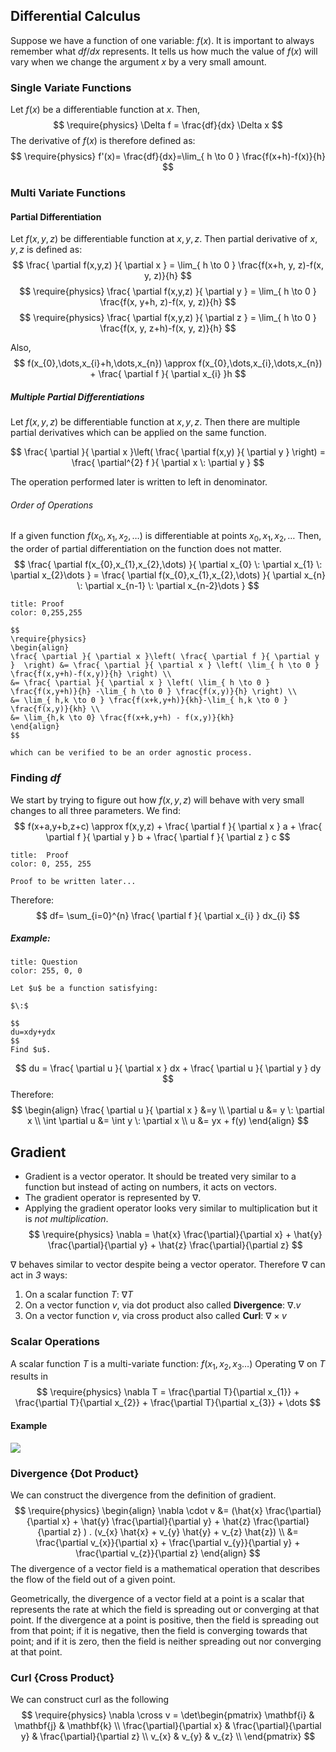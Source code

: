 ## Differential Calculus
Suppose we have a function of one variable: $f(x)$. It is important to always remember what $df/dx$ represents.
It tells us how much the value of $f(x)$ will vary when we change the argument $x$ by a very small amount.

### Single Variate Functions
Let $f(x)$ be a differentiable function at $x$.
Then, $$
\require{physics}
\Delta f = \frac{df}{dx} \Delta x
$$
The derivative of $f(x)$ is therefore defined as:
$$
\require{physics}
f'(x)= \frac{df}{dx}=\lim_{ h \to 0 } \frac{f(x+h)-f(x)}{h}
$$

### Multi Variate Functions
#### Partial Differentiation 
Let $f(x,y,z)$ be differentiable function at $x,y,z$. Then partial derivative of $x,y,z$ is defined as:
$$
\frac{ \partial f(x,y,z) }{ \partial x } = \lim_{ h \to 0 } \frac{f(x+h, y, z)-f(x, y, z)}{h}
$$
$$
\require{physics}
\frac{ \partial f(x,y,z) }{ \partial y } = \lim_{ h \to 0 } \frac{f(x, y+h, z)-f(x, y, z)}{h}
$$
$$
\require{physics}
\frac{ \partial f(x,y,z) }{ \partial z } = \lim_{ h \to 0 } \frac{f(x, y, z+h)-f(x, y, z)}{h}
$$

Also,
$$
f(x_{0},\dots,x_{i}+h,\dots,x_{n}) \approx f(x_{0},\dots,x_{i},\dots,x_{n}) + \frac{ \partial f }{ \partial x_{i} }h 
$$
##### Multiple Partial Differentiations
Let $f(x,y,z)$ be differentiable function at $x,y,z$. Then there are multiple partial derivatives which can be applied on the same function.

$$
\frac{ \partial }{ \partial x }\left( \frac{ \partial f(x,y) }{ \partial y }  \right) = \frac{ \partial^{2} f }{ \partial x \: \partial y }  
$$

The operation performed later is written to left in denominator.

###### Order of Operations
If a given function $f(x_{0},x_{1},x_{2},\dots)$ is differentiable at points ${x_{0},x_{1},x_{2},\dots}$
Then, the order of partial differentiation on the function does not matter.
$$
\frac{ \partial f(x_{0},x_{1},x_{2},\dots) }{ \partial x_{0} \: \partial x_{1} \: \partial x_{2}\dots } = \frac{ \partial f(x_{0},x_{1},x_{2},\dots) }{ \partial x_{n} \: \partial x_{n-1} \: \partial x_{n-2}\dots }  
$$

```ad-note
title: Proof
color: 0,255,255

$$
\require{physics}
\begin{align}
\frac{ \partial }{ \partial x }\left( \frac{ \partial f }{ \partial y }  \right) &= \frac{ \partial }{ \partial x } \left( \lim_{ h \to 0 } \frac{f(x,y+h)-f(x,y)}{h} \right) \\
&= \frac{ \partial }{ \partial x } \left( \lim_{ h \to 0 } \frac{f(x,y+h)}{h} -\lim_{ h \to 0 } \frac{f(x,y)}{h} \right) \\
&= \lim_{ h,k \to 0 } \frac{f(x+k,y+h)}{kh}-\lim_{ h,k \to 0 } \frac{f(x,y)}{kh} \\
&= \lim_{h,k \to 0} \frac{f(x+k,y+h) - f(x,y)}{kh}
\end{align}
$$

which can be verified to be an order agnostic process.
```




### Finding $d f$

We start by trying to figure out how $f(x,y,z)$ will behave with very small changes to all three parameters. We find:
$$
f(x+a,y+b,z+c) \approx f(x,y,z) + \frac{ \partial f }{ \partial x } a + \frac{ \partial f }{ \partial y } b + \frac{ \partial f }{ \partial z } c 
$$
```ad-note
title:  Proof
color: 0, 255, 255

Proof to be written later...

```

Therefore:
$$
df= \sum_{i=0}^{n} \frac{ \partial f }{ \partial x_{i} } dx_{i}
$$

##### Example:

```ad-note
title: Question
color: 255, 0, 0

Let $u$ be a function satisfying:

$\:$

$$
du=xdy+ydx
$$
Find $u$.

```

$$
du = \frac{ \partial u }{ \partial x } dx + \frac{ \partial u }{ \partial y } dy
$$
Therefore:
$$
\begin{align}
 \frac{ \partial u }{ \partial x } &=y \\
 \partial u &= y \: \partial x \\
\int \partial u &= \int y \: \partial x  \\
u &= yx + f(y)
\end{align}
$$
## Gradient
- Gradient is a vector operator. It should be treated very similar to a function but instead of acting on numbers, it acts on vectors.
- The gradient operator is represented by $\nabla$.
- Applying the gradient operator looks very similar to multiplication but it is *not multiplication*.
$$
\require{physics}
\nabla = \hat{x} \frac{\partial}{\partial x} + \hat{y} \frac{\partial}{\partial y} + \hat{z} \frac{\partial}{\partial z} 
$$

$\nabla$ behaves similar to vector despite being a vector operator. Therefore $\nabla$ can act in *3* ways:
1. On a scalar function $T$: $\nabla T$
2. On a vector function $v$, via dot product also called **Divergence**: $\nabla . v$
3. On a vector function $v$, via cross product also called **Curl**: $\nabla \times v$

### Scalar Operations
A scalar function $T$ is a multi-variate function: $f(x_{1},x_{2},x_{3}\dots)$
Operating $\nabla$ on $T$ results in
$$
\require{physics}
\nabla T = \frac{\partial T}{\partial x_{1}} + \frac{\partial T}{\partial x_{2}} + \frac{\partial T}{\partial x_{3}} + \dots
$$
#### Example
 ![](https://i.imgur.com/Fg99nQy.png)

### Divergence {Dot Product}
We can construct the divergence from the definition of gradient.
$$
\require{physics}
\begin{align}
\nabla \cdot v &= (\hat{x} \frac{\partial}{\partial x} + \hat{y} \frac{\partial}{\partial y} + \hat{z} \frac{\partial}{\partial z} ) . (v_{x} \hat{x} + v_{y} \hat{y} + v_{z} \hat{z}) \\
&= \frac{\partial v_{x}}{\partial x} + \frac{\partial v_{y}}{\partial y} + \frac{\partial v_{z}}{\partial z} 
\end{align}
$$
The divergence of a vector field is a mathematical operation that describes the flow of the field out of a given point.

Geometrically, the divergence of a vector field at a point is a scalar that represents the rate at which the field is spreading out or converging at that point. If the divergence at a point is positive, then the field is spreading out from that point; if it is negative, then the field is converging towards that point; and if it is zero, then the field is neither spreading out nor converging at that point.

### Curl {Cross Product}
We can construct curl as the following
$$
\require{physics}
\nabla \cross v = \det\begin{pmatrix}
\mathbf{i} & \mathbf{j} & \mathbf{k} \\
\frac{\partial}{\partial x} & \frac{\partial}{\partial y} & \frac{\partial}{\partial z} \\
v_{x} & v_{y} & v_{z} \\
\end{pmatrix}
$$

